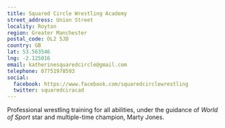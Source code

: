 ```yaml
---
title: Squared Circle Wrestling Academy
street_address: Union Street
locality: Royton
region: Greater Manchester
postal_code: OL2 5JD
country: GB
lat: 53.563546
lng: -2.125016
email: katherinesquaredcircle@gmail.com
telephone: 07751978593
social:
  facebook: https://www.facebook.com/squaredcirclewrestling
  twitter: squaredciracad
---
```

Professional wrestling training for all abilities, under the guidance of
_World of Sport_ star and multiple-time champion, Marty Jones.
